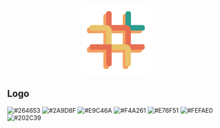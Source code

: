 <div align="center">
  <img src="./logos/logo.svg" width="160"/>
</div>

## Logo

![#264653](https://img.shields.io/badge/%23264653-264653)
![#2A9D8F](https://img.shields.io/badge/%232A9D8F-2A9D8F)
![#E9C46A](https://img.shields.io/badge/%23E9C46A-E9C46A)
![#F4A261](https://img.shields.io/badge/%23F4A261-F4A261)
![#E76F51](https://img.shields.io/badge/%23E76F51-E76F51)
![#FEFAE0](https://img.shields.io/badge/%23FEFAE0-FEFAE0)
![#202C39](https://img.shields.io/badge/%23202C39-202C39)
